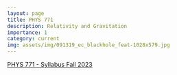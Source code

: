 ```yaml
---
layout: page
title: PHYS 771
description: Relativity and Gravitation
importance: 1
category: current
img: assets/img/091319_ec_blackhole_feat-1028x579.jpg
---
```


 [PHYS 771 - Syllabus Fall 2023](/assets/pdf/PHYS_771_Syllabus.pdf)
